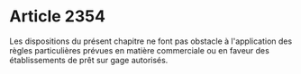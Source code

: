 # Article 2354

Les dispositions du présent chapitre ne font pas obstacle à l'application des règles particulières prévues en matière commerciale ou en faveur des établissements de prêt sur gage autorisés.